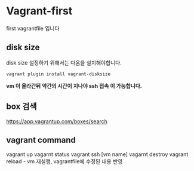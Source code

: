 # Vagrant-first
first vagrantfile 입니다



## disk size
disk size 설정하기 위해서는 다음을 설치해야합니다.

    vagrant plugin install vagrant-disksize


**vm 이 올라간뒤 약간의 시간이 지나야 ssh 접속 이 가능합니다.**




## box 검색
https://app.vagrantup.com/boxes/search



## vagrant command
vagrant up 
vagarnt status
vagrant ssh [vm name]
vagarnt destroy
vagrant reload - vm 재실행, vagrantfile에 수정된 내용 반영

